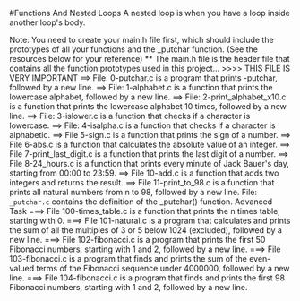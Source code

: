 #Functions And Nested Loops
A nested loop is when you have a loop inside another loop's body.

Note: You need to create your main.h file first, which should include the prototypes of all your functions and the _putchar function. (See the resources below for your reference)
** The main.h file is the header file that contains all the function prototypes used in this project... >>>> THIS FILE IS VERY IMPORTANT
==> File: 0-putchar.c is a program that prints -putchar, followed by a new line.
==> File: 1-alphabet.c is a function that prints the lowercase alphabet, followed by a new line.
==> File: 2-print_alphabet_x10.c is a function that prints the lowercase alphabet 10 times, followed by a new line.
==> File: 3-islower.c is a function that checks if a character is lowercase.
==> File: 4-isalpha.c is a function that checks if a character is alphabetic.
==> File 5-sign.c is a function that prints the sign of a number.
==> File 6-abs.c is a function that calculates the absolute value of an integer.
==> File 7-print_last_digit.c is a function that prints the last digit of a number.
==> File 8-24_hours.c is a function that prints every minute of Jack Bauer's day, starting from 00:00 to 23:59.
==> File 10-add.c is a function that adds two integers and returns the result.
==> File 11-print_to_98.c is a function that prints all natural numbers from n to 98, followed by a new line.
File: `_putchar.c` contains the definition of the _putchar() function.
Advanced Task
===> File 100-times_table.c is a function that prints the n times table, starting with 0.
===> File 101-natural.c is a program that calculates and prints the sum of all the multiples of 3 or 5 below 1024 (excluded), followed by a new line.
===> File 102-fibonacci.c is a program that prints the first 50 Fibonacci numbers, starting with 1 and 2, followed by a new line.
===> File 103-fibonacci.c is a program that finds and prints the sum of the even-valued terms of the Fibonacci sequence under 4000000, followed by a new line.
===> File 104-fibonacci.c is a program that finds and prints the first 98 Fibonacci numbers, starting with 1 and 2, followed by a new line.
